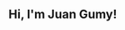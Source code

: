 <h2> Hi, I'm Juan Gumy!  <!--<img src="https://media.tenor.com/images/2627955c0401a6881bfac86ebde35efa/tenor.gif" width="50"> --> </h2>

<!--
```javascript
const juan = {
  fullname: 'Juan Nicolás Gumy',
  country: 'Argentina',
  programmingLanguages: [C, Java, JavaScript, Python, PHP, SQL, HTML5, CSS],
  frameworks-tools: [React, ReactNative, Redux, Node, Django, Express, JUnit, Docker],
}
```
-->

<!--
**jngumy/jngumy** is a ✨ _special_ ✨ repository because its `README.md` (this file) appears on your GitHub profile.

Here are some ideas to get you started:

- 🔭 I’m currently working on ...
- 🌱 I’m currently learning ...
- 👯 I’m looking to collaborate on ...
- 🤔 I’m looking for help with ...
- 💬 Ask me about ...
- 📫 How to reach me: ...
- 😄 Pronouns: ...
- ⚡ Fun fact: ...
-->
